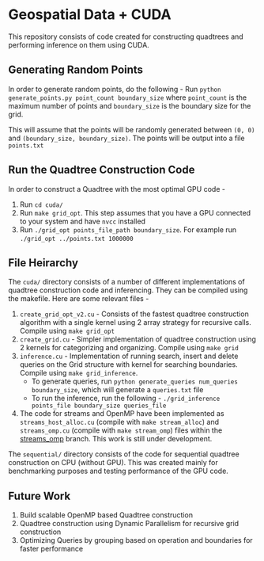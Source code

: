 # Geospatial Data + CUDA
This repository consists of code created for constructing quadtrees and performing inference on them using CUDA.

## Generating Random Points
In order to generate random points, do the following - 
Run `python generate_points.py point_count boundary_size` where `point_count` is the maximum number of points and `boundary_size` is the boundary size for the grid. 

This will assume that the points will be randomly generated between `(0, 0)` and `(boundary_size, boundary_size)`. The points will be output into a file `points.txt`

## Run the Quadtree Construction Code
In order to construct a Quadtree with the most optimal GPU code - 
1. Run `cd cuda/`
2. Run `make grid_opt`. This step assumes that you have a GPU connected to your system and have `nvcc` installed 
3. Run `./grid_opt points_file_path boundary_size`. For example run `./grid_opt ../points.txt 1000000`

## File Heirarchy
The `cuda/` directory consists of a number of different implementations of quadtree construction code and inferencing. They can be compiled using the makefile. Here are some relevant files - 
1. `create_grid_opt_v2.cu` - Consists of the fastest quadtree construction algorithm with a single kernel using 2 array strategy for recursive calls. Compile using `make grid_opt`
2. `create_grid.cu` - Simpler implementation of quadtree construction using 2 kernels for categorizing and organizing. Compile using `make grid`
3. `inference.cu` - Implementation of running search, insert and delete queries on the Grid structure with kernel for searching boundaries. Compile using `make grid_inference`. 
    - To generate queries, run `python generate_queries num_queries boundary_size`, which will generate a `queries.txt` file 
    - To run the inference, run the following - `./grid_inference points_file boundary_size queries_file`
4. The code for streams and OpenMP have been implemented as `streams_host_alloc.cu` (compile with `make stream_alloc`) and `streams_omp.cu` (compile with `make stream_omp`) files within the [streams_omp](https://github.com/adityavinodk/geospatial_cuda/tree/streams_omp) branch. This work is still under development.

The `sequential/` directory consists of the code for sequential quadtree construction on CPU (without GPU). This was created mainly for benchmarking purposes and testing performance of the GPU code.

## Future Work
1. Build scalable OpenMP based Quadtree construction 
2. Quadtree construction using Dynamic Parallelism for recursive grid construction
3. Optimizing Queries by grouping based on operation and boundaries for faster performance